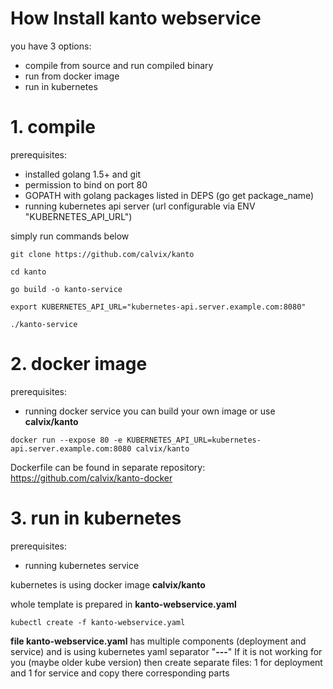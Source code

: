 # How Install kanto webservice
you have 3 options:
  * compile from source and run compiled binary
  * run from docker image
  * run in kubernetes

# 1. compile
prerequisites:
 * installed golang 1.5+ and git
 * permission to bind on port 80
 * GOPATH with golang packages listed in DEPS (go get package_name)
 * running kubernetes api server (url configurable via ENV "KUBERNETES_API_URL")
 
simply run commands below

 `git clone https://github.com/calvix/kanto`
 
 `cd kanto`
 
 `go build -o kanto-service`
 
 `export KUBERNETES_API_URL="kubernetes-api.server.example.com:8080"`
 
 `./kanto-service`
 
 
# 2. docker image
prerequisites:
 * running docker service
you can build your own image or use **calvix/kanto**

 `docker run --expose 80 -e KUBERNETES_API_URL=kubernetes-api.server.example.com:8080 calvix/kanto`
 
Dockerfile can be found in separate repository: https://github.com/calvix/kanto-docker 

# 3. run in kubernetes
prerequisites:
 * running kubernetes service
 
kubernetes is using docker image **calvix/kanto**

whole template is prepared in **kanto-webservice.yaml**

`kubectl create -f kanto-webservice.yaml`


**file kanto-webservice.yaml** has multiple components (deployment and service) and is using kubernetes yaml separator "**---**"
If it is not working for you (maybe older kube version) then create separate files: 1 for deployment and 1 for service and copy there corresponding parts
